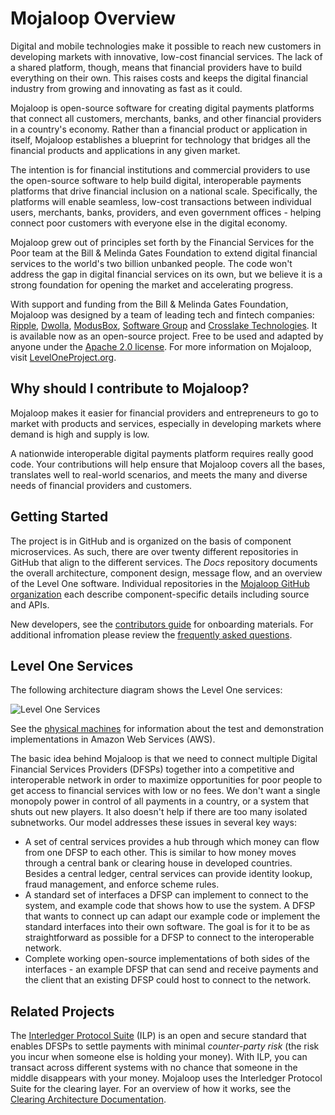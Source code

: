 # Mojaloop Overview  
Digital and mobile technologies make it possible to reach new customers in developing markets with innovative, low-cost financial services. The lack of a shared platform, though, means that financial providers have to build everything on their own. This raises costs and keeps the digital financial industry from growing and innovating as fast as it could.  

Mojaloop is open-source software for creating digital payments platforms that connect all customers, merchants, banks, and other financial providers in a country's economy. Rather than a financial product or application in itself, Mojaloop establishes a blueprint for technology that bridges all the financial products and applications in any given market.  

The intention is for financial institutions and commercial providers to use the open-source software to help build digital, interoperable payments platforms that drive financial inclusion on a national scale. Specifically, the platforms will enable seamless, low-cost transactions between individual users, merchants, banks, providers, and even government offices - helping connect poor customers with everyone else in the digital economy.  

Mojaloop grew out of principles set forth by the Financial Services for the Poor team at the Bill & Melinda Gates Foundation to extend digital financial services to the world's two billion unbanked people. The code won't address the gap in digital financial services on its own, but we believe it is a strong foundation for opening the market and accelerating progress.  

With support and funding from the Bill & Melinda Gates Foundation, Mojaloop was designed by a team of leading tech and fintech companies: [Ripple](https://github.com/ripple), [Dwolla](https://github.com/dwolla), [ModusBox](http://www.modusbox.com/), [Software Group](http://www.softwaregroup-bg.com/) and [Crosslake Technologies](http://www.crosslaketech.com/). It is available now as an open-source project. Free to be used and adapted by anyone under the [Apache 2.0 license](www.apache.org/licenses/LICENSE-2.0). For more information on Mojaloop, visit [LevelOneProject.org](leveloneproject.org).

## Why should I contribute to Mojaloop?
Mojaloop makes it easier for financial providers and entrepreneurs to go to market with products and services, especially in developing markets where demand is high and supply is low.  

A nationwide interoperable digital payments platform requires really good code. Your contributions will help ensure that Mojaloop covers all the bases, translates well to real-world scenarios, and meets the many and diverse needs of financial providers and customers.  

## Getting Started
The project is in GitHub and is organized on the basis of component microservices.  As such, there are over twenty different repositories in GitHub that align to the different services.  The _Docs_ repository documents the overall architecture, component design, message flow, and an overview of the Level One software. Individual repositories in the [Mojaloop GitHub organization](https://github.com/mojaloop/) each describe component-specific details including source and APIs.

New developers, see the [contributors guide](./contribute.md) for onboarding materials.  For additional infromation please review the [frequently asked questions](/FAQ.md).

## Level One Services
The following architecture diagram shows the Level One services:

![Level One Services](https://github.com/mojaloop/docs/blob/master/Wiki/Basic%20Overview.png)

See the [physical machines](https://github.com/mojaloop/Docs/blob/master/AWS/Infrastructure/machines.md) for information about the test and demonstration implementations in Amazon Web Services (AWS).

The basic idea behind Mojaloop is that we need to connect multiple Digital Financial Services Providers (DFSPs) together into a competitive and interoperable network in order to maximize opportunities for poor people to get access to financial services with low or no fees. We don't want a single monopoly power in control of all payments in a country, or a system that shuts out new players. It also doesn't help if there are too many isolated subnetworks. Our model addresses these issues in several key ways:

- A set of central services provides a hub through which money can flow from one DFSP to each other. This is similar to how money moves through a central bank or clearing house in developed countries. Besides a central ledger, central services can provide identity lookup, fraud management, and enforce scheme rules.
- A standard set of interfaces a DFSP can implement to connect to the system, and example code that shows how to use the system. A DFSP that wants to connect up can adapt our example code or implement the standard interfaces into their own software. The goal is for it to be as straightforward as possible for a DFSP to connect to the interoperable network.
- Complete working open-source implementations of both sides of the interfaces - an example DFSP that can send and receive payments and the client that an existing DFSP could host to connect to the network.


## Related Projects
The [Interledger Protocol Suite](https://interledger.org/) (ILP) is an open and secure standard that enables DFSPs to settle payments with minimal _counter-party risk_ (the risk you incur when someone else is holding your money). With ILP, you can transact across different systems with no chance that someone in the middle disappears with your money. Mojaloop uses the Interledger Protocol Suite for the clearing layer. For an overview of how it works, see the [Clearing Architecture Documentation](https://github.com/mojaloop/Docs/blob/master/ILP/README.md).
